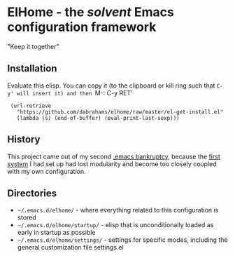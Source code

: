 # ElHome - the _solvent_ Emacs configuration framework

"Keep it together"

## Installation

Evaluate this elisp.  You can copy it (to the clipboard or kill
ring such that `C-y' will insert it) and then `M-: C-y RET'

     (url-retrieve
       "https://github.com/dabrahams/elhome/raw/master/el-get-install.el"
       (lambda (s) (end-of-buffer) (eval-print-last-sexp)))

## History

This project came out of my second
[.emacs bankruptcy](http://emacsblog.org/2007/10/07/declaring-emacs-bankruptcy/),
because the [first system](http://github.com/dabrahams/elisp) I had
set up had lost modularity and become too closely coupled with my own
configuration.

## Directories

* `~/.emacs.d/elhome/` - where everything related to this configuration is stored
* `~/.emacs.d/elhome/startup/` - elisp that is unconditionally loaded as
  early in startup as possible
* `~/.emacs.d/elhome/settings/` - settings for specific modes, including
  the general customization file settings.el
